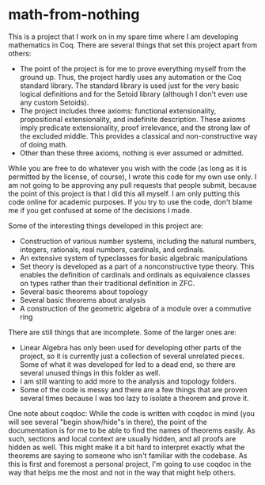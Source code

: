 # math-from-nothing
This is a project that I work on in my spare time where I am developing mathematics in Coq.  There are several things that set this project apart from others:
- The point of the project is for me to prove everything myself from the ground up.  Thus, the project hardly uses any automation or the Coq standard library.  The standard library is used just for the very basic logical definitions and for the Setoid library (although I don't even use any custom Setoids).
- The project includes three axioms: functional extensionality, propositional extensionality, and indefinite description.  These axioms imply predicate extensionality, proof irrelevance, and the strong law of the excluded middle.  This provides a classical and non-constructive way of doing math.
- Other than these three axioms, nothing is ever assumed or admitted.

While you are free to do whatever you wish with the code (as long as it is permitted by the license, of course), I wrote this code for my own use only.  I am not going to be approving any pull requests that people submit, because the point of this project is that I did this all myself.  I am only putting this code online for academic purposes.  If you try to use the code, don't blame me if you get confused at some of the decisions I made.

Some of the interesting things developed in this project are:
- Construction of various number systems, including the natural numbers, integers, rationals, real numbers, cardinals, and ordinals.
- An extensive system of typeclasses for basic algebraic manipulations
- Set theory is developed as a part of a nonconstructive type theory.  This enables the definition of cardinals and ordinals as equivalence classes on types rather than their traditional definition in ZFC.
- Several basic theorems about topology
- Several basic theorems about analysis
- A construction of the geometric algebra of a module over a commutive ring

There are still things that are incomplete.  Some of the larger ones are:
- Linear Algebra has only been used for developing other parts of the project, so it is currently just a collection of several unrelated pieces.  Some of what it was developed for led to a dead end, so there are several unused things in this folder as well.
- I am still wanting to add more to the analysis and topology folders.
- Some of the code is messy and there are a few things that are proven several times because I was too lazy to isolate a theorem and prove it.

One note about coqdoc: While the code is written with coqdoc in mind (you will see several "begin show/hide"s in there), the point of the documentation is for me to be able to find the names of theorems easily.  As such, sections and local context are usually hidden, and all proofs are hidden as well.  This might make it a bit hard to interpret exactly what the theorems are saying to someone who isn't familiar with the codebase.  As this is first and foremost a personal project, I'm going to use coqdoc in the way that helps me the most and not in the way that might help others.
